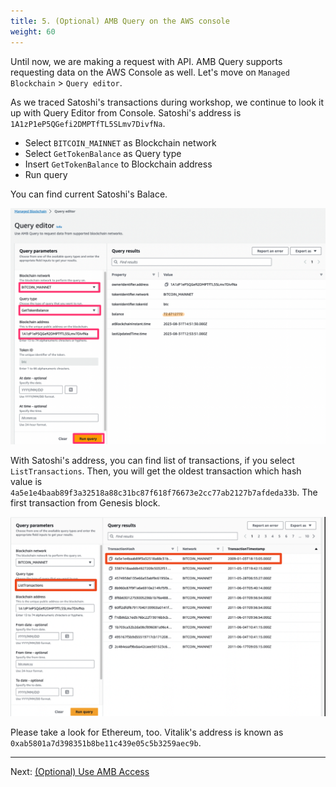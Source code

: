 ```yaml
---
title: 5. (Optional) AMB Query on the AWS console
weight: 60
---
```


Until now, we are making a request with API. AMB Query supports requesting data on the AWS Console as well. Let's move on `Managed Blockchain` > `Query editor`.

As we traced Satoshi's transactions during workshop, we continue to look it up with Query Editor from Console. Satoshi's address is `1A1zP1eP5QGefi2DMPTfTL5SLmv7DivfNa`.

- Select `BITCOIN_MAINNET` as Blockchain network
- Select `GetTokenBalance` as Query type
- Insert `GetTokenBalance` to Blockchain address
- Run query

You can find current Satoshi's Balace.

![Satoshi balance](/contents/static/05-optional-query-console/01-satoshi-balance.png)

With Satoshi's address, you can find list of transactions, if you select `ListTransactions`. Then, you will get the oldest transaction which hash value is `4a5e1e4baab89f3a32518a88c31bc87f618f76673e2cc77ab2127b7afdeda33b`. The first transaction from Genesis block.

![Satoshi tx](/contents/static/05-optional-query-console/02-satoshi-first-tx.png)

Please take a look for Ethereum, too. Vitalik's address is known as  `0xab5801a7d398351b8be11c439e05c5b3259aec9b`.

----
Next: [(Optional) Use AMB Access](../06-optional-amb-access/index.en.md)